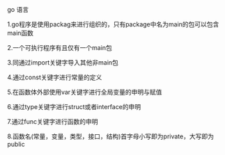 go 语言

1.go程序是使用packag来进行组织的，只有package中名为main的包可以包含main函数

2.一个可执行程序有且仅有一个main包

3.同通过import关键字导入其他非main包

4.通过const关键字进行常量的定义

5.在函数体外部使用var关键字进行全局变量的申明与赋值

6.通过type关键字进行struct或者interface的申明

7.通过func关键字进行函数的申明

8.函数名(常量，变量，类型，接口，结构)首字母小写即为private，大写即为public

